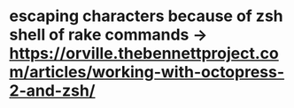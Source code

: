 # escaping characters because of zsh shell of rake commands -> https://orville.thebennettproject.com/articles/working-with-octopress-2-and-zsh/